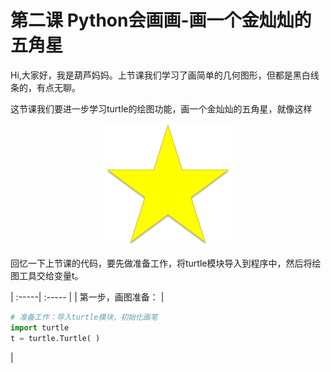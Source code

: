 # 第二课 Python会画画-画一个金灿灿的五角星

Hi,大家好，我是葫芦妈妈。上节课我们学习了画简单的几何图形，但都是黑白线条的，有点无聊。   

这节课我们要进一步学习turtle的绘图功能，画一个金灿灿的五角星，就像这样       
<div align="center">
<img src="pic/p-3-1.png" width="202" height="196" />
</div>

回忆一下上节课的代码，要先做准备工作，将turtle模块导入到程序中，然后将绘图工具交给变量t。

| :-----| :----- |
| 第一步，画图准备： | 
```Python
# 准备工作：导入turtle模块，初始化画笔
import turtle
t = turtle.Turtle( ) 
```
|